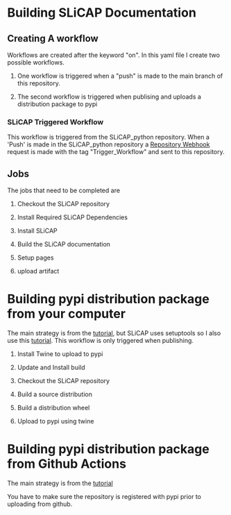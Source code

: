 # Building SLiCAP Documentation

## Creating A workflow

Workflows are created after the keyword "on". In this yaml file I create two possible workflows. 

1. One workflow is triggered when a "push" is made to the main branch of this repository.

2. The second workflow is triggered when publising and uploads a distribution package to pypi

### SLiCAP Triggered Workflow

This workflow is triggered from the SLiCAP_python repository. When a 'Push' is made in the SLiCAP_python repository a [Repository Webhook](https://docs.github.com/en/free-pro-team@latest/rest/repos/webhooks?apiVersion=2022-11-28#create-a-repository-webhook) request is made with the tag "Trigger_Workflow" and sent to this repository.

## Jobs

The jobs that need to be completed are

1. Checkout the SLiCAP repository

2. Install Required SLiCAP Dependencies

3. Install SLiCAP

4. Build the SLiCAP documentation

5. Setup pages

6. upload artifact

# Building pypi distribution package from your computer

The main strategy is from the [tutorial](https://packaging.python.org/en/latest/tutorials/packaging-projects/), but SLiCAP uses setuptools so I also use this [tutorial](https://packaging.python.org/en/latest/guides/distributing-packages-using-setuptools/). This workflow is only triggered when publishing.

1. Install Twine to upload to pypi

2. Update and Install build

3. Checkout the SLiCAP repository

4. Build a source distribution

5. Build a distribution wheel

6. Upload to pypi using twine

# Building pypi distribution package from Github Actions

The main strategy is from the [tutorial](https://packaging.python.org/en/latest/guides/publishing-package-distribution-releases-using-github-actions-ci-cd-workflows/)

You have to make sure the repository is registered with pypi prior to uploading from github.

